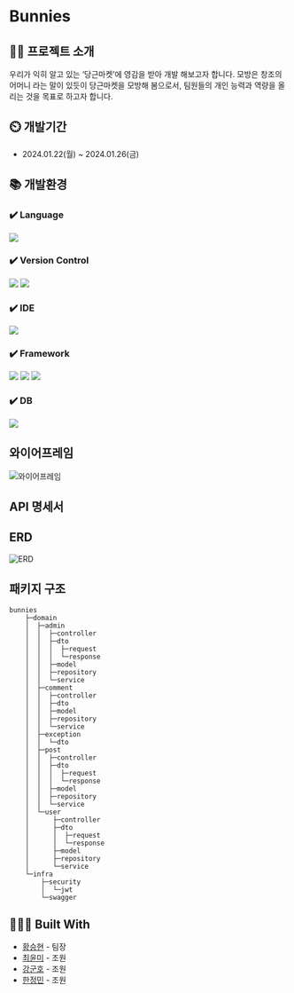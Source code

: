 # Bunnies

## 👨‍🏫 프로젝트 소개

우리가 익히 알고 있는 ‘당근마켓’에 영감을 받아 개발 해보고자 합니다.
모방은 창조의 어머니 라는 말이 있듯이 당근마켓을 모방해 봄으로서, 팀원들의 개인 능력과 역량을 올리는 것을 목표로 하고자 합니다.

## ⏲️ 개발기간
- 2024.01.22(월) ~ 2024.01.26(금)

## 📚️ 개발환경

### ✔️ Language
<img src="https://img.shields.io/badge/kotlin-7F52FF?style=for-the-badge&logo=kotlin&logoColor=white">

### ✔️ Version Control
<img src="https://img.shields.io/badge/git-F05032?style=for-the-badge&logo=git&logoColor=white"> <img src="https://img.shields.io/badge/github-181717?style=for-the-badge&logo=github&logoColor=white">

### ✔️ IDE
<img src="https://img.shields.io/badge/intellij idea-000000?style=for-the-badge&logo=intellijidea&logoColor=white">

### ✔️ Framework
<img src="https://img.shields.io/badge/spring-6DB33F?style=for-the-badge&logo=spring&logoColor=white"> <img src="https://img.shields.io/badge/springboot-6DB33F?style=for-the-badge&logo=springboot&logoColor=white"> <img src="https://img.shields.io/badge/spring security-6DB33F?style=for-the-badge&logo=springsecurity&logoColor=white">

### ✔️ DB
<img src="https://img.shields.io/badge/supabase-3FCF8E?style=for-the-badge&logo=supabase&logoColor=white">

## 와이어프레임

![와이어프레임](https://velog.velcdn.com/images/xlddy02/post/f9e9cea7-b747-4e26-b4f6-0f6f2090b3d1/image.png)

## API 명세서

## ERD

![ERD](https://velog.velcdn.com/images/xlddy02/post/b677b9e7-9dbf-4ea0-96d9-fa5d75e54e4d/image.png)

## 패키지 구조

```
bunnies
    ├─domain
    │  ├─admin
    │  │  ├─controller
    │  │  ├─dto
    │  │  │  ├─request
    │  │  │  └─response
    │  │  ├─model
    │  │  ├─repository
    │  │  └─service
    │  ├─comment
    │  │  ├─controller
    │  │  ├─dto
    │  │  ├─model
    │  │  ├─repository
    │  │  └─service
    │  ├─exception
    │  │  └─dto
    │  ├─post
    │  │  ├─controller
    │  │  ├─dto
    │  │  │  ├─request
    │  │  │  └─response
    │  │  ├─model
    │  │  ├─repository
    │  │  └─service
    │  └─user
    │      ├─controller
    │      ├─dto
    │      │  ├─request
    │      │  └─response
    │      ├─model
    │      ├─repository
    │      └─service
    └─infra
        ├─security
        │  └─jwt
        └─swagger
```

## 👨🏻‍💻 Built With

* [황승현](https://github.com/HwangSeungHyeon) - 팀장
* [최윤미](https://github.com/YunmiC/A7website) - 조원
* [강군호](https://github.com/9nh5) - 조원
* [한정민](https://github.com/jeongminy) - 조원
